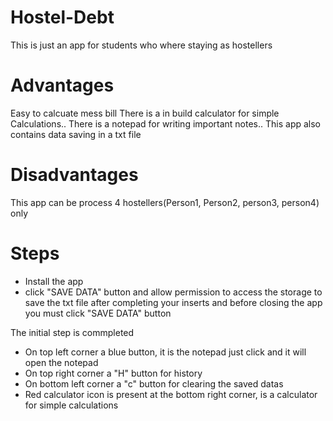 # Hostel-Debt
This is just an app for students who where staying as hostellers 

# Advantages
Easy to calcuate mess bill
There is a in build calculator for simple Calculations..
There is a notepad for writing important notes..
This app also contains data saving in a txt file

# Disadvantages
This app can be process 4 hostellers(Person1, Person2, person3, person4) only

# Steps
* Install the app
* click "SAVE DATA" button and allow permission to access the storage to save the txt file
  after completing your inserts and before closing the app you must click "SAVE DATA" button

The initial step is commpleted

* On top left corner a blue button, it is the notepad 
  just click and it will open the notepad
* On top right corner a "H" button for history 
* On bottom left corner a "c" button for clearing the saved datas
* Red calculator icon is present at the bottom right corner, is a calculator for simple calculations
